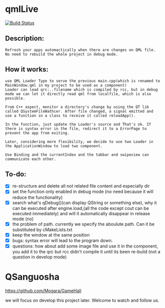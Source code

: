 # qmlLive
[![Build Status](https://travis-ci.org/begoat/qmlLive.svg?branch=master)](https://travis-ci.org/begoat/qmlLive)

## Description:
    Refresh your apps automactically when there are changes on QML file.
    No need to rebuild the whole project in debug mode.

## How it works:
    use QML Loader Type to serve the previous main.cpp(which is renamed to MainWindow.qml in my project to be used as a component)
	Loader can load qrc:..filename which is compiled by rcc, but in debug mode we can let it directly read qml from localfile, which is also possible.

    From C++ aspect, monitor a directory's change by using the QT lib called QSystemFileWathcer. After file changed, a signal emitted and use a function in a class to receive it called reloadApp().

    In the function, just update the Loader's source and That's ok. If there is syntax error in the file, redirect it to a ErrorPage to prevent the app from exiting.

    Later, considering more flexibility, we decide to use two Loader in the ApplicationWindow to load two component.

    Use Binding and the currentIndex and the tabbar and swipeview can communicate each other.

## To-do:
- [X] re-structure and delete all not related file content and especially dir
- [X] set the function only enabled in debug mode (no need because it will reduce the functionality)
- [X] search what's qDebug()(can display QString or something else), why it can be executed after engine.load,(all the code except cout can be executed immediately)
and will it automatically disappear in release mode (no)
- [X] the problem of path. currently we specify the aboulute path. Can it be substituted by cMakeLists.txt
- [X] keep the window at the same position
- [X] bugs: syntax error will lead to the program down.
- [X] questions: how about add some image file and use it in the component, you add it to the qrc but rcc didn't compile it until its been re-build (not a question in develop mode)

# QSanguosha
https://github.com/Mogara/GameHall

we will focus on develop this project later.
 Welcome to watch and follow us. 